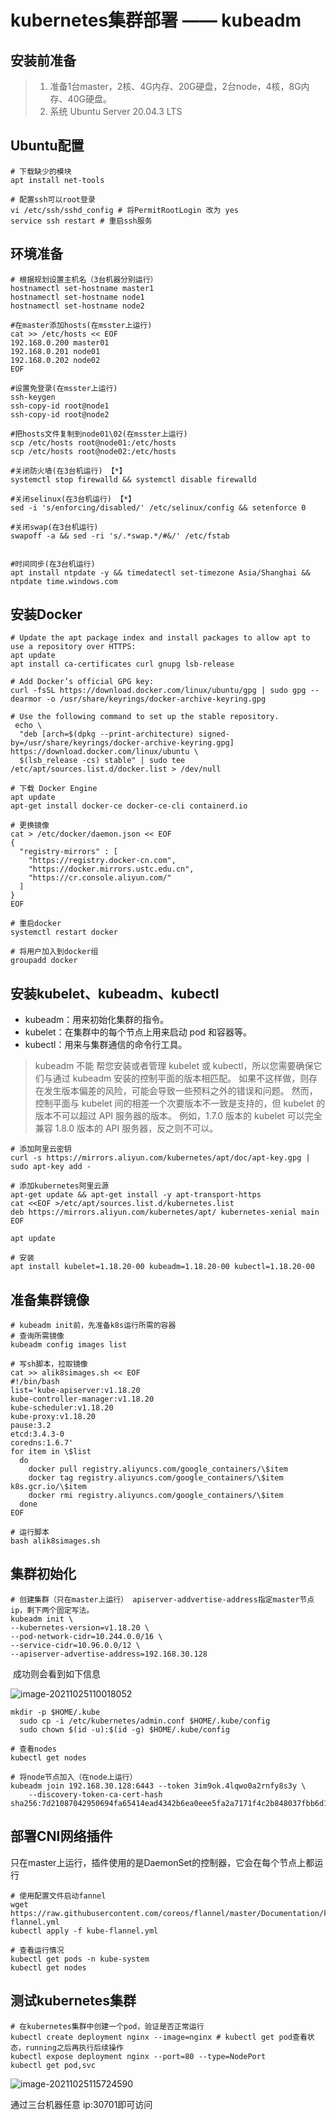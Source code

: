 # kubernetes集群部署 —— kubeadm

## 安装前准备

> 1. 准备1台master，2核、4G内存、20G硬盘，2台node，4核，8G内存、40G硬盘。
> 2. 系统 Ubuntu Server 20.04.3 LTS

## Ubuntu配置

```shell
# 下载缺少的模块
apt install net-tools

# 配置ssh可以root登录
vi /etc/ssh/sshd_config # 将PermitRootLogin 改为 yes
service ssh restart # 重启ssh服务
```

## 环境准备

```shell
# 根据规划设置主机名（3台机器分别运行）
hostnamectl set-hostname master1
hostnamectl set-hostname node1
hostnamectl set-hostname node2

#在master添加hosts(在msster上运行)
cat >> /etc/hosts << EOF
192.168.0.200 master01
192.168.0.201 node01
192.168.0.202 node02
EOF

#设置免登录(在msster上运行)
ssh-keygen
ssh-copy-id root@node1
ssh-copy-id root@node2

#把hosts文件复制到node01\02(在msster上运行)
scp /etc/hosts root@node01:/etc/hosts
scp /etc/hosts root@node02:/etc/hosts

#关闭防火墙(在3台机运行) 【*】
systemctl stop firewalld && systemctl disable firewalld

#关闭selinux(在3台机运行) 【*】
sed -i 's/enforcing/disabled/' /etc/selinux/config && setenforce 0

#关闭swap(在3台机运行)
swapoff -a && sed -ri 's/.*swap.*/#&/' /etc/fstab


#时间同步(在3台机运行)
apt install ntpdate -y && timedatectl set-timezone Asia/Shanghai && ntpdate time.windows.com
```

## 安装Docker

```shell
# Update the apt package index and install packages to allow apt to use a repository over HTTPS:
apt update
apt install ca-certificates curl gnupg lsb-release

# Add Docker’s official GPG key:
curl -fsSL https://download.docker.com/linux/ubuntu/gpg | sudo gpg --dearmor -o /usr/share/keyrings/docker-archive-keyring.gpg

# Use the following command to set up the stable repository.
 echo \
  "deb [arch=$(dpkg --print-architecture) signed-by=/usr/share/keyrings/docker-archive-keyring.gpg] https://download.docker.com/linux/ubuntu \
  $(lsb_release -cs) stable" | sudo tee /etc/apt/sources.list.d/docker.list > /dev/null
  
# 下载 Docker Engine
apt update
apt-get install docker-ce docker-ce-cli containerd.io

# 更换镜像
cat > /etc/docker/daemon.json << EOF
{
  "registry-mirrors" : [
    "https://registry.docker-cn.com",
    "https://docker.mirrors.ustc.edu.cn",
    "https://cr.console.aliyun.com/"
  ]
}
EOF

# 重启docker
systemctl restart docker

# 将用户加入到docker组
groupadd docker

```

## 安装kubelet、kubeadm、kubectl

- kubeadm：用来初始化集群的指令。
- kubelet：在集群中的每个节点上用来启动 pod 和容器等。
- kubectl：用来与集群通信的命令行工具。

> kubeadm 不能 帮您安装或者管理 kubelet 或 kubectl，所以您需要确保它们与通过 kubeadm 安装的控制平面的版本相匹配。 如果不这样做，则存在发生版本偏差的风险，可能会导致一些预料之外的错误和问题。 然而，控制平面与 kubelet 间的相差一个次要版本不一致是支持的，但 kubelet 的版本不可以超过 API 服务器的版本。 例如，1.7.0 版本的 kubelet 可以完全兼容 1.8.0 版本的 API 服务器，反之则不可以。

```shell
# 添加阿里云密钥
curl -s https://mirrors.aliyun.com/kubernetes/apt/doc/apt-key.gpg | sudo apt-key add -

# 添加kubernetes阿里云源
apt-get update && apt-get install -y apt-transport-https
cat <<EOF >/etc/apt/sources.list.d/kubernetes.list
deb https://mirrors.aliyun.com/kubernetes/apt/ kubernetes-xenial main
EOF

apt update

# 安装
apt install kubelet=1.18.20-00 kubeadm=1.18.20-00 kubectl=1.18.20-00
```

## 准备集群镜像

```
# kubeadm init前，先准备k8s运行所需的容器
# 查询所需镜像
kubeadm config images list

# 写sh脚本，拉取镜像
cat >> alik8simages.sh << EOF
#!/bin/bash
list='kube-apiserver:v1.18.20
kube-controller-manager:v1.18.20
kube-scheduler:v1.18.20
kube-proxy:v1.18.20
pause:3.2
etcd:3.4.3-0
coredns:1.6.7'
for item in \$list
  do
    docker pull registry.aliyuncs.com/google_containers/\$item
    docker tag registry.aliyuncs.com/google_containers/\$item k8s.gcr.io/\$item
    docker rmi registry.aliyuncs.com/google_containers/\$item
  done
EOF

# 运行脚本
bash alik8simages.sh
```

## 集群初始化

```
# 创建集群（只在master上运行） apiserver-addvertise-address指定master节点ip，剩下两个固定写法。
kubeadm init \
--kubernetes-version=v1.18.20 \
--pod-network-cidr=10.244.0.0/16 \
--service-cidr=10.96.0.0/12 \
--apiserver-advertise-address=192.168.30.128
```

​	成功则会看到如下信息

![image-20211025110018052](kubernetes%E9%9B%86%E7%BE%A4%E9%83%A8%E7%BD%B2%20%E2%80%94%E2%80%94%20kubeadm%E6%96%B9%E5%BC%8F.assets/image-20211025110018052.png)

```
mkdir -p $HOME/.kube
  sudo cp -i /etc/kubernetes/admin.conf $HOME/.kube/config
  sudo chown $(id -u):$(id -g) $HOME/.kube/config
  
# 查看nodes
kubectl get nodes

# 将node节点加入（在node上运行）
kubeadm join 192.168.30.128:6443 --token 3im9ok.4lqwo0a2rnfy8s3y \
    --discovery-token-ca-cert-hash sha256:7d21087042950694fa65414ead4342b6ea0eee5fa2a7171f4c2b848037fbb6d1
```

## 部署CNI网络插件

​	只在master上运行，插件使用的是DaemonSet的控制器，它会在每个节点上都运行

```
# 使用配置文件启动fannel
wget https://raw.githubusercontent.com/coreos/flannel/master/Documentation/kube-flannel.yml
kubectl apply -f kube-flannel.yml

# 查看运行情况
kubectl get pods -n kube-system
kubectl get nodes
```

## 测试kubernetes集群

```
# 在kubernetes集群中创建一个pod，验证是否正常运行
kubectl create deployment nginx --image=nginx # kubectl get pod查看状态，running之后再执行后续操作
kubectl expose deployment nginx --port=80 --type=NodePort
kubectl get pod,svc
```

![image-20211025115724590](kubernetes%E9%9B%86%E7%BE%A4%E9%83%A8%E7%BD%B2%20%E2%80%94%E2%80%94%20kubeadm%E6%96%B9%E5%BC%8F.assets/image-20211025115724590.png)

通过三台机器任意 ip:30701即可访问

